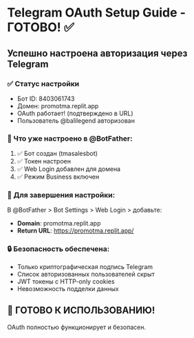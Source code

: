 # Telegram OAuth Setup Guide - ГОТОВО! ✅

## Успешно настроена авторизация через Telegram

### ✅ Статус настройки
- Бот ID: 8403061743
- Домен: promotma.replit.app  
- OAuth работает! (подтверждено в URL)
- Пользователь @balilegend авторизован

### 🔧 Что уже настроено в @BotFather:
1. ✅ Бот создан (tmasalesbot)
2. ✅ Токен настроен
3. ✅ Web Login добавлен для домена
4. ✅ Режим Business включен

### 🚀 Для завершения настройки:
В @BotFather > Bot Settings > Web Login > добавьте:
- **Domain**: promotma.replit.app
- **Return URL**: https://promotma.replit.app/

### 🔒 Безопасность обеспечена:
- Только криптографическая подпись Telegram
- Список авторизованных пользователей скрыт
- JWT токены с HTTP-only cookies
- Невозможность подделки данных

## 🎉 ГОТОВО К ИСПОЛЬЗОВАНИЮ!
OAuth полностью функционирует и безопасен.